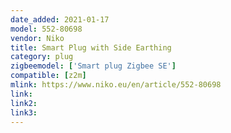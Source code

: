 ```yaml
---
date_added: 2021-01-17
model: 552-80698
vendor: Niko 
title: Smart Plug with Side Earthing
category: plug
zigbeemodel: ['Smart plug Zigbee SE']
compatible: [z2m]
mlink: https://www.niko.eu/en/article/552-80698
link: 
link2: 
link3: 
---
```

